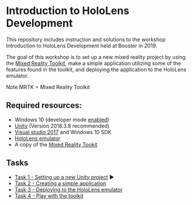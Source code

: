 # Introduction to HoloLens Development

This repository includes instruction and solutions to the workshop Introduction to HoloLens Development held at Booster in 2019.

The goal of this workshop is to set up a new mixed reality project by using the [Mixed Reality Toolkit](https://github.com/Microsoft/MixedRealityToolkit-Unity), make a simple application utilizing some of the features found in the toolkit, and deploying the application to the HoloLens emulator.

Note MRTK = Mixed Reality Toolkit

## Required resources:
- Windows 10 (developer mode [enabled](https://www.ghacks.net/2015/06/13/how-to-enable-developer-mode-in-windows-10-to-sideload-apps/))
- [Unity](https://unity3d.com/get-unity/download/archive) (Version 2018.3.8 recommended)
- [Visual studio 2017](https://developer.microsoft.com/en-us/windows/downloads) and Windows 10 SDK
- [HoloLens emulator](https://go.microsoft.com/fwlink/?linkid=852626)
- A copy of the [Mixed Reality Tookit](https://github.com/Microsoft/MixedRealityToolkit-Unity/releases)

## Tasks
- [Task 1 - Setting up a new Unity project](TASK1.md) :arrow_forward:
- [Task 2 - Creating a simple application](TASK2.md)
- [Task 3 - Deploying to the HoloLens emulator](TASK3.md)
- [Task 4 - Play with the toolkit](TASK4.md)
